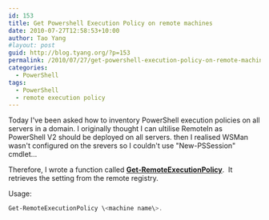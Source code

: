 ```yaml
---
id: 153
title: Get Powershell Execution Policy on remote machines
date: 2010-07-27T12:58:53+10:00
author: Tao Yang
#layout: post
guid: http://blog.tyang.org/?p=153
permalink: /2010/07/27/get-powershell-execution-policy-on-remote-machines/
categories:
  - PowerShell
tags:
  - PowerShell
  - remote execution policy
---
```

Today I've been asked how to inventory PowerShell execution policies on all servers in a domain. I originally thought I can ultilise RemoteIn as PowerShell V2 should be deployed on all servers. then I realised WSMan wasn't configured on the srevers so I couldn't use "New-PSSession" cmdlet...

Therefore, I wrote a function called <span style="color: #ff0000;">**<a href="http://blog.tyang.org/wp-content/uploads/2010/07/Get-RemoteExecutionPolicy.zip">Get-RemoteExecutionPolicy</a>**</span>.  It retrieves the setting from the remote registry.

Usage:

```powershell
Get-RemoteExecutionPolicy \<machine name\>.
```